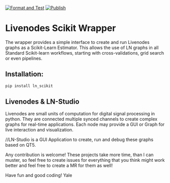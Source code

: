 [![Format and Test](https://github.com/pyLiveNodes/Scikit-Wrapper/actions/workflows/format_test.yml/badge.svg)](https://github.com/pyLiveNodes/Scikit-Wrapper/actions/workflows/format_test.yml)
[![Publish](https://github.com/pyLiveNodes/Scikit-Wrapper/actions/workflows/publish.yml/badge.svg)](https://github.com/pyLiveNodes/Scikit-Wrapper/actions/workflows/publish.yml)

# Livenodes Scikit Wrapper

The wrapper provides a simple interface to create and run Livenodes graphs as a Scikit-Learn Estimator. This allows the use of LN graphs in all Standard Scikit-learn workflows, starting with cross-validations, grid search or even pipelines.

## Installation:

```bash
pip install ln_scikit 
```

## Livenodes & LN-Studio
Livenodes are small units of computation for digital signal processing in python. They are connected multiple synced channels to create complex graphs for real-time applications. Each node may provide a GUI or Graph for live interaction and visualization.

//LN-Studio is a GUI Application to create, run and debug these graphs based on QT5.

Any contribution is welcome! These projects take more time, than I can muster, so feel free to create issues for everything that you think might work better and feel free to create a MR for them as well!

Have fun and good coding!
Yale